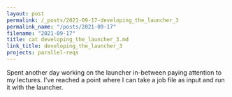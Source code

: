```yaml
---
layout: post
permalink: /_posts/2021-09-17-developing_the_launcher_3
permalink_name: "/posts/2021-09-17"
filename: "2021-09-17"
title: cat developing_the_launcher_3.md
link_title: developing_the_launcher_3
projects: parallel-reqs
---
```

Spent another day working on the launcher in-between paying attention to my lectures. I've reached a point where I can take a job file as input and run it with the launcher.

